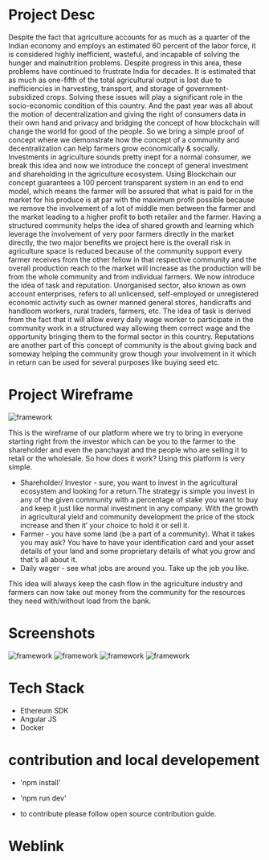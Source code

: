 
# Project Desc
Despite the fact that agriculture accounts for as much as a quarter of the Indian economy and employs an estimated 60 percent of the labor force, it is considered highly inefficient, wasteful, and incapable of solving the hunger and malnutrition problems. Despite progress in this area, these problems have continued to frustrate India for decades. It is estimated that as much as one-fifth of the total agricultural output is lost due to inefficiencies in harvesting, transport, and storage of government-subsidized crops. Solving these issues will play a significant role in the socio-economic condition of this country. And the past year was all about the motion of decentralization and giving the right of consumers data in their own hand and privacy and bridging the concept of how blockchain will change the world for good of the people. So we bring a simple proof of concept where we demonstrate how the concept of a community and decentralization can help farmers grow economically & socially. Investments in agriculture sounds pretty inept for a normal consumer, we break this idea and now we introduce the concept of general investment and shareholding in the agriculture ecosystem. Using Blockchain our concept guarantees a 100 percent transparent   system in an end to end model, which means the farmer will be assured that what is paid for in the market for his produce is at par with the maximum profit possible because we remove the involvement of a lot of middle men between the farmer and the market leading to a higher profit to both retailer and the farmer. Having a structured community helps the idea of shared growth and learning which leverage the involvement of very poor farmers directly in the market directly, the two major benefits we project here is the overall risk in agriculture space is reduced because of the community support every farmer receives from the other fellow in that respective community and the overall production reach to the market will increase as the production will be from the whole community and from individual farmers. We now introduce the idea of task and reputation. Unorganised sector, also known as own account enterprises, refers to all unlicensed, self-employed or unregistered economic activity such as owner manned general stores, handicrafts and handloom workers, rural traders, farmers, etc. The idea of task is derived from the fact that it will allow every daily wage worker to participate in the community work in a structured way allowing them correct wage and the opportunity bringing them to the formal sector in this country. Reputations are another part of this concept of community is the about giving back and someway helping the community grow though your involvement in it which in return can be used for several purposes like buying seed etc.


# Project Wireframe 


![framework](https://drive.google.com/file/d/1IlAv71SGDj0hNUSoo_fV3QlA2Z92de4J/view?usp=sharing) 

This is the wireframe of our platform where we try to bring in everyone starting right from the investor which can be you to the farmer to the shareholder and even the panchayat and the people who are selling it to retail or the wholesale.
So how does it work?
Using this platform is very simple. 
- Shareholder/ Investor - sure, you want to invest in the agricultural ecosystem and looking for a return.The strategy is simple you invest in any of the given community with a percentage of stake you want to buy and keep it just like normal investment in any company. With the growth in agricultural yield and community development the price of the stock increase and then it’ your choice to hold it or sell it.
- Farmer - you have some land (be a part of a community). What it takes you may ask? You have to have your identification card and your asset details of your land and some proprietary details of what you grow and that's all about it.  
- Daily wager - see what jobs are around you. Take up the job you like.

This idea will always keep the cash flow in the agriculture industry and farmers can now take out money from the community for the resources they need with/without load from the bank.


# Screenshots

![framework](https://drive.google.com/open?id=1IlAv71SGDj0hNUSoo_fV3QlA2Z92de4J)
![framework](https://drive.google.com/open?id=1IlAv71SGDj0hNUSoo_fV3QlA2Z92de4J)
![framework](https://drive.google.com/open?id=1IlAv71SGDj0hNUSoo_fV3QlA2Z92de4J)
![framework](https://drive.google.com/open?id=1IlAv71SGDj0hNUSoo_fV3QlA2Z92de4J)

# Tech Stack 

- Ethereum SDK 
- Angular JS
- Docker

# contribution and local developement 

- 'npm install'
- 'npm run dev'

- to contribute please follow open source contribution guide.

# Weblink


